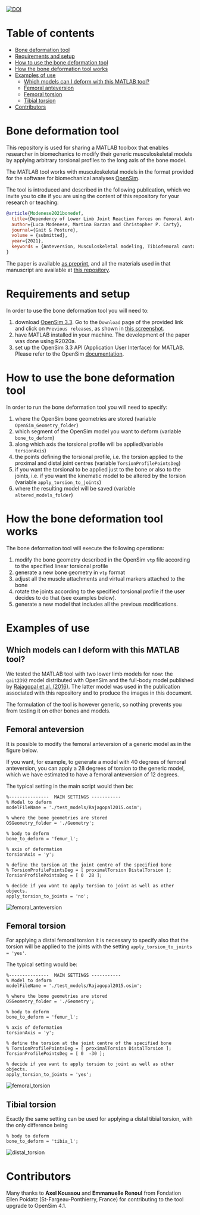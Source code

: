 [![DOI](https://zenodo.org/badge/269616182.svg)](https://zenodo.org/badge/latestdoi/269616182)

# Table of contents <!-- omit in toc -->

- [Bone deformation tool](#bone-deformation-tool)
- [Requirements and setup](#requirements-and-setup)
- [How to use the bone deformation tool](#how-to-use-the-bone-deformation-tool)
- [How the bone deformation tool works](#how-the-bone-deformation-tool-works)
- [Examples of use](#examples-of-use)
  - [Which models can I deform with this MATLAB tool?](#which-models-can-i-deform-with-this-matlab-tool)
  - [Femoral anteversion](#femoral-anteversion)
  - [Femoral torsion](#femoral-torsion)
  - [Tibial torsion](#tibial-torsion)
- [Contributors](#contributors)

# Bone deformation tool

This repository is used for sharing a MATLAB toolbox that enables researcher in biomechanics to modify their generic musculoskeletal models by applying arbitrary torsional profiles to the long axis of the bone model.

The MATLAB tool works with musculoskeletal models in the format provided for the software for biomechanical analyses [OpenSim](https://opensim.stanford.edu/).

The tool is introduced and described in the following publication, which we invite you to cite if you are using the content of this repository for your research or teaching:

```bibtex
@article{Modenese2021bonedef,
  title={Dependency of Lower Limb Joint Reaction Forces on Femoral Anteversion},
  author={Luca Modenese, Martina Barzan and Christopher P. Carty},
  journal={Gait & Posture},
  volume = {submitted},
  year={2021},
  keywords = {Anteversion, Musculoskeletal modeling, Tibiofemoral contact force, Knee Loading, Femur, Walking}
}
```
The paper is available [as preprint](https://biorxiv.org/cgi/content/short/2021.02.22.432159v1), and all the materials used in that manuscript are available at [this repository](https://github.com/modenaxe/femoral_anteversion_paper).

# Requirements and setup

In order to use the bone deformation tool you will need to:
1. download [OpenSim 3.3](https://simtk.org/projects/opensim). Go to the `Download` page of the provided link and click on `Previous releases`, as shown in [this screenshot](https://github.com/modenaxe/3d-muscles/blob/master/images/get_osim3.3.PNG).
2. have MATLAB installed in your machine. The development of the paper was done using R2020a.
3. set up the OpenSim 3.3 API (Application User Interface) for MATLAB. Please refer to the OpenSim [documentation](https://simtk-confluence.stanford.edu/display/OpenSim/Scripting+with+Matlab).

# How to use the bone deformation tool

In order to run the bone deformation tool you will need to specify:
1. where the OpenSim bone geometries are stored (variable `OpenSim_Geometry_folder`)
2. which segment of the OpenSim model you want to deform (variable `bone_to_deform`)
3. along which axis the torsional profile will be applied(variable `torsionAxis`)
4. the points defining the torsional profile, i.e. the torsion applied to the proximal and distal joint centres (variable `TorsionProfilePointsDeg`)
5. if you want the torsional to be applied just to the bone or also to the joints, i.e. if you want the kinematic model to be altered by the torsion (variable `apply_torsion_to_joints`)
6. where the resulting model will be saved (variable `altered_models_folder`)

# How the bone deformation tool works

The bone deformation tool will execute the following operations:
1. modify the bone geometry described in the OpenSim `vtp` file according to the specified linear torsional profile
2. generate a new bone geometry in `vtp` format
3. adjust all the muscle attachments and virtual markers attached to the bone
4. rotate the joints according to the specified torsional profile if the user decides to do that (see examples below). 
5. generate a new model that includes all the previous modifications.

# Examples of use

## Which models can I deform with this MATLAB tool?

We tested the MATLAB tool with two lower limb models for now: the `gait2392` model distributed with OpenSim and the full-body model published by [Rajagopal et al. (2016)](https://doi.org/10.1109/tbme.2016.2586891). The latter model was used in the publication associated with this repository and to produce the images in this document.

The formulation of the tool is however generic, so nothing prevents you from testing it on other bones and models.

## Femoral anteversion

It is possible to modify the femoral anteversion of a generic model as in the figure below.

If you want, for example, to generate a model with 40 degrees of femoral anteversion, you can apply a 28 degrees of torsion to the generic model, which we have estimated to have a femoral anteversion of 12 degrees.

The typical setting in the main script would then be:

```
%---------------  MAIN SETTINGS -----------
% Model to deform
modelFileName = './test_models/Rajagopal2015.osim';

% where the bone geometries are stored
OSGeometry_folder = './Geometry';

% body to deform
bone_to_deform = 'femur_l';

% axis of deformation
torsionAxis = 'y';

% define the torsion at the joint centre of the specified bone
% TorsionProfilePointsDeg = [ proximalTorsion DistalTorsion ];
TorsionProfilePointsDeg = [ 0  28 ];

% decide if you want to apply torsion to joint as well as other objects.
apply_torsion_to_joints = 'no';
```


![femoral_anteversion](/images/femoral_anteversion_example.png)

## Femoral torsion

For applying a distal femoral torsion it is necessary to specify also that the torsion will be applied to the joints with the setting `apply_torsion_to_joints = 'yes'`.

The typical setting would be:

```
%---------------  MAIN SETTINGS -----------
% Model to deform
modelFileName = './test_models/Rajagopal2015.osim';

% where the bone geometries are stored
OSGeometry_folder = './Geometry';

% body to deform
bone_to_deform = 'femur_l';

% axis of deformation
torsionAxis = 'y';

% define the torsion at the joint centre of the specified bone
% TorsionProfilePointsDeg = [ proximalTorsion DistalTorsion ];
TorsionProfilePointsDeg = [ 0  -30 ];

% decide if you want to apply torsion to joint as well as other objects.
apply_torsion_to_joints = 'yes';
```

![femoral_torsion](/images/femoral_torsion_example.png)

## Tibial torsion

Exactly the same setting can be used for applying a distal tibial torsion, with the only difference being 

```
% body to deform
bone_to_deform = 'tibia_l';
```


![distal_torsion](/images/tibial_torsion_example.png)

# Contributors
Many thanks to **Axel Koussou** and **Emmanuelle Renoul** from Fondation Ellen Poidatz (St-Fargeau-Ponthierry, France) for contributing to the tool upgrade to OpenSim 4.1.
